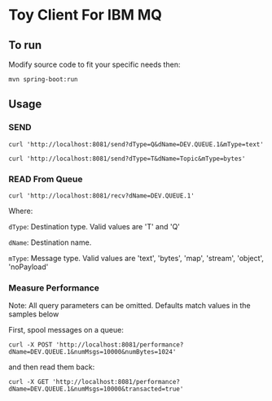 # Toy Client For IBM MQ

## To run 
Modify source code to fit your specific needs then: 

`mvn spring-boot:run`

## Usage

### SEND

`curl 'http://localhost:8081/send?dType=Q&dName=DEV.QUEUE.1&mType=text'`

`curl 'http://localhost:8081/send?dType=T&dName=Topic&mType=bytes'`

### READ From Queue

`curl 'http://localhost:8081/recv?dName=DEV.QUEUE.1'`

Where:

`dType`: Destination type. Valid values are 'T' and 'Q'

`dName`: Destination name.

`mType`: Message type. Valid values are 'text', 'bytes', 'map', 'stream', 'object', 'noPayload'

### Measure Performance

Note: All query parameters can be omitted. Defaults match values in the samples below

First, spool messages on a queue: 

`curl -X POST 'http://localhost:8081/performance?dName=DEV.QUEUE.1&numMsgs=10000&numBytes=1024'`

and then read them back:

`curl -X GET 'http://localhost:8081/performance?dName=DEV.QUEUE.1&numMsgs=10000&transacted=true'`


